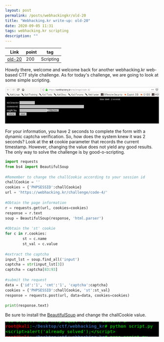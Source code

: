 ```yaml
---
layout: post
permalink: /posts/webhackingkr/old-20
title: "Webhacking.kr write-up: old-20"
date: 2020-09-05 11:31
tags: webhacking.kr scripting
description: ""
---
```


Link | point | tag
-----|-------|----
[old-20](https://webhacking.kr/challenge/code-4/) | 200 | Scripting

Howdy there, welcome and welcome back for another webhacking.kr web-based CTF style challenge. As for today's challenge, we are going to look at some simple scripting.

![question](/assets/images/webhackingkr/2020-09-05-old-20/1.png)

For your information, you have 2 seconds to complete the form with a dynamic captcha verification. So, how does the system knew it was 2 seconds? Look at the **st** cookie parameter that records the current timestamp. However, changing the value does not yield any good results. The only way to solve the challenge is by good-o-scripting.

```python
import requests
from bs4 import BeautifulSoup

#Remember to change the challCookie according to your session id
challCookie = ''
cookies = {'PHPSESSID':challCookie}
url = 'https://webhacking.kr/challenge/code-4/'

#Obtain the page information
r = requests.get(url, cookies=cookies)
response = r.text
soup = BeautifulSoup(response, 'html.parser')

#Obtain the 'st' cookie
for c in r.cookies:
        st = c.name
        st_val = c.value

#extract the captcha
input_lst = soup.find_all('input')
captcha = str(input_lst[3])
captcha = captcha[83:93]

#submit the request
data = {'id':'1', 'cmt':'1', 'captcha':captcha}
cookies = {'PHPSESSID':challCookie, 'st':st_val}
response = requests.post(url, data=data, cookies=cookies)

print(response.text)
```

Be sure to install the [BeautifulSoup](https://www.crummy.com/software/BeautifulSoup/bs4/doc/#installing-beautiful-soup) and change the challCookie value.

![solve](/assets/images/webhackingkr/2020-09-05-old-20/2.png)
